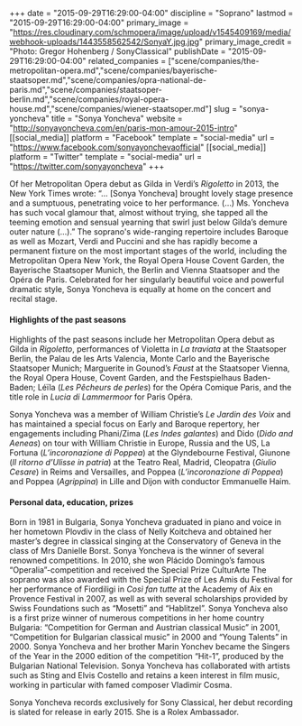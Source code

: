 +++
date = "2015-09-29T16:29:00-04:00"
discipline = "Soprano"
lastmod = "2015-09-29T16:29:00-04:00"
primary_image = "https://res.cloudinary.com/schmopera/image/upload/v1545409169/media/webhook-uploads/1443558562542/SonyaY.jpg.jpg"
primary_image_credit = "Photo: Gregor Hohenberg / SonyClassical"
publishDate = "2015-09-29T16:29:00-04:00"
related_companies = ["scene/companies/the-metropolitan-opera.md","scene/companies/bayerische-staatsoper.md","scene/companies/opra-national-de-paris.md","scene/companies/staatsoper-berlin.md","scene/companies/royal-opera-house.md","scene/companies/wiener-staatsoper.md"]
slug = "sonya-yoncheva"
title = "Sonya Yoncheva"
website = "http://sonyayoncheva.com/en/paris-mon-amour-2015-intro"
[[social_media]]
platform = "Facebook"
template = "social-media"
url = "https://www.facebook.com/sonyayonchevaofficial"
[[social_media]]
platform = "Twitter"
template = "social-media"
url = "https://twitter.com/sonyayoncheva"
+++

Of her Metropolitan Opera debut as Gilda in Verdi’s *Rigoletto* in 2013, the New York Times wrote: “… [Sonya Yoncheva] brought lovely stage presence and a sumptuous, penetrating voice to her performance. (…) Ms. Yoncheva has such vocal glamour that, almost without trying, she tapped all the teeming emotion and sensual yearning that swirl just below Gilda’s demure outer nature (…).” The soprano's wide-ranging repertoire includes Baroque as well as Mozart, Verdi and Puccini and she has rapidly become a permanent fixture on the most important stages of the world, including the Metropolitan Opera New York, the Royal Opera House Covent Garden, the Bayerische Staatsoper Munich, the Berlin and Vienna Staatsoper and the Opéra de Paris. Celebrated for her singularly beautiful voice and powerful dramatic style, Sonya Yoncheva is equally at home on the concert and recital stage.

#### Highlights of the past seasons

Highlights of the past seasons include her Metropolitan Opera debut as Gilda in *Rigoletto*, performances of Violetta in *La traviata* at the Staatsoper Berlin, the Palau de les Arts Valencia, Monte Carlo and the Bayerische Staatsoper Munich; Marguerite in Gounod’s *Faust* at the Staatsoper Vienna, the Royal Opera House, Covent Garden, and the Festspielhaus Baden-Baden; Léïla (*Les Pêcheurs de perles*) for the Opéra Comique Paris, and the title role in *Lucia di Lammermoor* for Paris Opéra.

Sonya Yoncheva was a member of William Christie’s *Le Jardin des Voix* and has maintained a special focus on Early and Baroque repertory, her engagements including Phani/Zima (*Les Indes galantes*) and Dido (*Dido and Aeneas*) on tour with William Christie in Europe, Russia and the US, La Fortuna (*L’incoronazione di Poppea*) at the Glyndebourne Festival, Giunone (*Il ritorno d’Ulisse in patria*) at the Teatro Real, Madrid, Cleopatra (*Giulio Cesare*) in Reims and Versailles, and Poppea (*L’incoronazione di Poppea*) and Poppea (*Agrippina*) in Lille and Dijon with conductor Emmanuelle Haim.

#### Personal data, education, prizes

Born in 1981 in Bulgaria, Sonya Yoncheva graduated in piano and voice in her hometown Plovdiv in the class of Nelly Koitcheva and obtained her master’s degree in classical singing at the Conservatory of Geneva in the class of Mrs Danielle Borst. Sonya Yoncheva is the winner of several renowned competitions. In 2010, she won Plácido Domingo’s famous “Operalia”-competition and received the Special Prize CulturArte The soprano was also awarded with the Special Prize of Les Amis du Festival for her performance of Fiordiligi in *Così fan tutte* at the Academy of Aix en Provence Festival in 2007, as well as with several scholarships provided by Swiss Foundations such as “Mosetti” and “Hablitzel”.  Sonya Yoncheva also is a first prize winner of numerous competitions in her home country Bulgaria: “Competition for German and Austrian classical Music” in 2001, “Competition for Bulgarian classical music” in 2000 and “Young Talents” in 2000. Sonya Yoncheva and her brother Marin Yonchev became the Singers of the Year in the 2000 edition of the competition “Hit-1”, produced by the Bulgarian National Television. Sonya Yoncheva has collaborated with artists such as Sting and Elvis Costello and retains a keen interest in film music, working in particular with famed composer Vladimir Cosma.

Sonya Yoncheva records exclusively for Sony Classical, her debut recording is slated for release in early 2015. She is a Rolex Ambassador.
